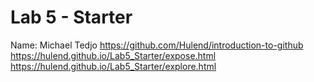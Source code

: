 # Lab 5 - Starter
Name: Michael Tedjo
https://github.com/Hulend/introduction-to-github
https://hulend.github.io/Lab5_Starter/expose.html
https://hulend.github.io/Lab5_Starter/explore.html